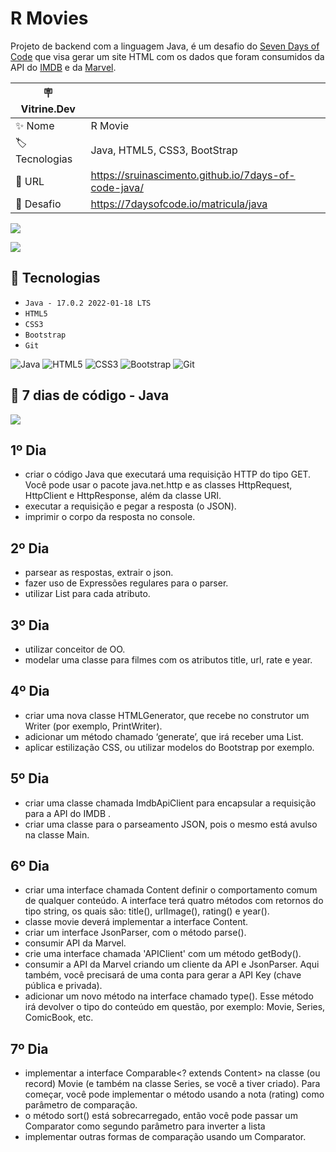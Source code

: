 

# R Movies

Projeto de backend com a linguagem Java, é um desafio do <a href="https://7daysofcode.io/matricula/java">Seven Days of Code</a> que visa gerar um site HTML com os dados que foram consumidos da API do <a href="https://imdb-api.com/">IMDB</a> e da <a href="https://developer.marvel.com/"> Marvel</a>.

| 🪧 Vitrine.Dev |     |
| -------------  | --- |
| ✨ Nome        | R Movie
| 🏷️ Tecnologias | Java, HTML5, CSS3, BootStrap
| 🚀 URL         | https://sruinascimento.github.io/7days-of-code-java/
| 🤿 Desafio | https://7daysofcode.io/matricula/java



![](https://user-images.githubusercontent.com/57668890/194980876-d96d3a53-7d19-4313-be7e-d8d3955e8dac.png#vitrinedev)

![](https://user-images.githubusercontent.com/57668890/194980676-9168664d-70d1-4348-b99f-5eda411fc346.png)



## 🔨 Tecnologias

- ``Java - 17.0.2 2022-01-18 LTS``
- ``HTML5``
- ``CSS3``
- ``Bootstrap``
- ``Git``


 ![Java](https://img.shields.io/badge/java-%23ED8B00.svg?style=for-the-badge&logo=java&logoColor=white)
 ![HTML5](https://img.shields.io/badge/html5-%23E34F26.svg?style=for-the-badge&logo=html5&logoColor=white)
 ![CSS3](https://img.shields.io/badge/css3-%231572B6.svg?style=for-the-badge&logo=css3&logoColor=white)
 ![Bootstrap](https://img.shields.io/badge/bootstrap-%23563D7C.svg?style=for-the-badge&logo=bootstrap&logoColor=white)
 ![Git](https://img.shields.io/badge/git-%23F05033.svg?style=for-the-badge&logo=git&logoColor=white)

## 🤿 7 dias de código - Java
<img src="https://camo.githubusercontent.com/459f141bd5e24c179a0e2dd49691e290ed5c5d4b4cb97767daee7cfaf6e31121/687474703a2f2f696d672e736869656c64732e696f2f7374617469632f76313f6c6162656c3d535441545553266d6573736167653d434f4e434c5549444f26636f6c6f723d475245454e267374796c653d666f722d7468652d6261646765">


## 1º Dia
  - criar o código Java que executará uma requisição HTTP do tipo GET. Você pode usar o pacote java.net.http e as classes HttpRequest, HttpClient e HttpResponse, além da classe URI.
  - executar a requisição e pegar a resposta (o JSON).
  - imprimir o corpo da resposta no console.
  
  
## 2º Dia
  - parsear as respostas, extrair o json.
  - fazer uso de Expressões regulares para o parser.
  - utilizar List<String> para cada atributo.
  

## 3º Dia
  - utilizar conceitor de OO.
  - modelar uma classe para filmes com os atributos title, url, rate e year. 
  
  
## 4º Dia
  - criar uma nova classe HTMLGenerator, que recebe no construtor um Writer (por exemplo, PrintWriter).
  - adicionar um método chamado ‘generate’, que irá receber uma List<Movie>.
  - aplicar estilização CSS, ou utilizar modelos do Bootstrap por exemplo.
  
  
 ## 5º Dia
   - criar uma classe chamada ImdbApiClient para encapsular a requisição para a API do IMDB .
   - criar uma classe para o parseamento JSON, pois o mesmo está avulso na classe Main.


## 6º Dia
   - criar uma interface chamada Content definir o comportamento comum de qualquer conteúdo. A interface terá quatro métodos com retornos do tipo string, os quais são: title(), urlImage(), rating() e year().
   - classe movie deverá implementar a interface Content.
   - criar um interface JsonParser, com o método parse(). 
   - consumir API da Marvel.
   - crie uma interface chamada 'APIClient' com um método getBody().
   - consumir a API da Marvel criando um cliente da API e JsonParser. Aqui também, você precisará de uma conta para gerar a API Key (chave pública e privada).
   - adicionar um novo método na interface chamado type(). Esse método irá devolver o tipo do conteúdo em questão, por exemplo: Movie, Series, ComicBook, etc.


## 7º Dia
   - implementar a interface Comparable<? extends Content> na classe (ou record) Movie (e também na classe Series, se você a tiver criado). Para começar, você pode implementar o método usando a nota (rating) como parâmetro de comparação.
  - o método sort() está sobrecarregado, então você pode passar um Comparator como segundo parâmetro para inverter a lista
  - implementar outras formas de comparação usando um Comparator.
  
  
